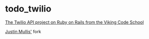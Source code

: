 # todo_twilio

[The Twilio API project on Ruby on Rails from the Viking Code School](http://www.vikingcodeschool.com)

[Justin Mullis'](https://github.com/nonadmin)
 fork